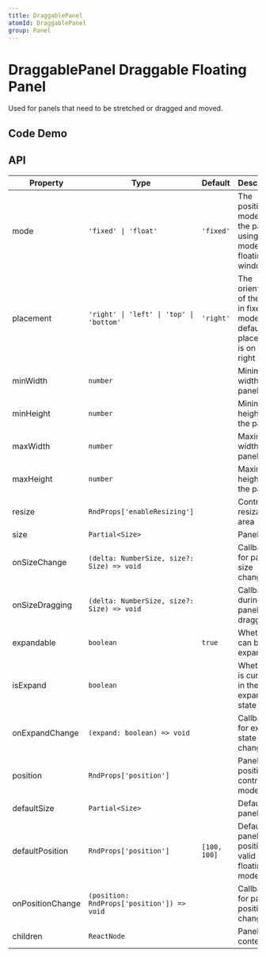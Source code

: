 ```yaml
---
title: DraggablePanel
atomId: DraggablePanel
group: Panel
---
```


# DraggablePanel Draggable Floating Panel

Used for panels that need to be stretched or dragged and moved.

## Code Demo

<code src="./demos/basic.tsx"  compact="true" title="Fixed Panel on the Right"  description="By default, the panel on the right is fixed and can be dragged left and right"></code>

<code src="./demos/left.tsx" title="Fixed Panel on the Left" description="The panel on the left is fixed and can be dragged left and right"></code>

<code src="./demos/bottom.tsx" title="Fixed Panel at the Bottom" description="The panel at the bottom is fixed and can be dragged up and down"></code>

<code src="./demos/top.tsx" title="Fixed Panel at the Top" description="The panel at the top is fixed and can be dragged up and down"></code>

<code src="./demos/controlFixed.tsx" title="Fixed Panel expandable controlled" description="The panel  is fixed and expand can be controlled"></code>

<code src="./demos/float.tsx" compact="true" title="Floating Draggable Panel" description="Set `mode` to `float`"></code>

<code src="./demos/controlFloat.tsx" compact="true" title="Floating Controlled Mode" description="The position of the floating panel is controlled"></code>

## API

| Property         | Type                                       | Default      | Description                                                                   |
| ---------------- | ------------------------------------------ | ------------ | ----------------------------------------------------------------------------- |
| mode             | `'fixed' \| 'float'`                       | `'fixed'`    | The position mode of the panel, using fixed mode or floating window           |
| placement        | `'right' \| 'left' \| 'top' \| 'bottom'`   | `'right'`    | The orientation of the panel in fixed mode, default placement is on the right |
| minWidth         | `number`                                   |              | Minimum width of the panel                                                    |
| minHeight        | `number`                                   |              | Minimum height of the panel                                                   |
| maxWidth         | `number`                                   |              | Maximum width of the panel                                                    |
| maxHeight        | `number`                                   |              | Maximum height of the panel                                                   |
| resize           | `RndProps['enableResizing']`               |              | Control the resizable area                                                    |
| size             | `Partial<Size>`                            |              | Panel size                                                                    |
| onSizeChange     | `(delta: NumberSize, size?: Size) => void` |              | Callback for panel size change                                                |
| onSizeDragging   | `(delta: NumberSize, size?: Size) => void` |              | Callback during panel size dragging                                           |
| expandable       | `boolean`                                  | `true`       | Whether it can be expanded                                                    |
| isExpand         | `boolean`                                  |              | Whether it is currently in the expanded state                                 |
| onExpandChange   | `(expand: boolean) => void`                |              | Callback for expand state change                                              |
| position         | `RndProps['position']`                     |              | Panel position in controlled mode                                             |
| defaultSize      | `Partial<Size>`                            |              | Default panel size                                                            |
| defaultPosition  | `RndProps['position']`                     | `[100, 100]` | Default panel position, valid in floating mode                                |
| onPositionChange | `(position: RndProps['position']) => void` |              | Callback for panel position change                                            |
| children         | `ReactNode`                                |              | Panel content                                                                 |
